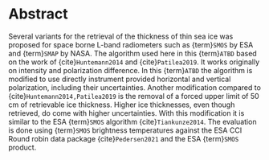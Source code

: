 # Abstract

Several variants for the retrieval of the thickness of thin sea ice was
proposed for space borne L-band radiometers such as {term}`SMOS` by ESA and
{term}`SMAP` by NASA. The algorithm used here in this {term}`ATBD` based on the
work of {cite}`Huntemann2014` and {cite}`Patilea2019`. It works originally on
intensity and polarization difference. In this {term}`ATBD` the algorithm is
modified to use directly instrument provided horizontal and vertical
polarization, including their uncertainties. Another modification compared to
{cite}`Huntemann2014,Patilea2019` is the removal of a forced upper limit of 50
cm of retrievable ice thickness. Higher ice thicknesses, even though retrieved,
do come with higher uncertainties. With this modification it is similar to the
ESA {term}`SMOS` algorithm {cite}`Tiankunze2014`. The evaluation is done
using {term}`SMOS` brightness temperatures against the ESA CCI Round robin
data package {cite}`Pedersen2021` and the ESA {term}`SMOS` product.
